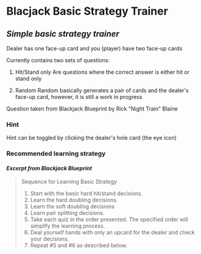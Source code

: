 # Blacjack Basic Strategy Trainer

## *Simple basic strategy trainer*

Dealer has one face-up card and you (player) have two face-up cards

Currently contains two sets of questions:

1. Hit/Stand only
Are questions where the correct answer is either hit or stand only

2. Random
Random basically generates a pair of cards and the dealer's face-up card, however, it is still a work in progress

Question taken from Blackjack Blueprint by Rick "Night Train" Blaine

### Hint

Hint can be toggled by clicking the dealer's hole card (the eye icon)

### Recommended learning strategy

#### *Excerpt from Blackjack Blueprint*

>Sequence for Learning Basic Strategy
>
>1. Start with the basic hard hit/stand decisions.
>2. Learn the hard doubling decisions.
>3. Learn the soft doubling decisions
>4. Learn pair splitting decisions.
>5. Take each quiz in the order presented. The specified
>order will simplify the learning process.
>6. Deal yourself hands with only an upcard for the dealer and check your decisions.
>7. Repeat #5 and #6 as described below.
